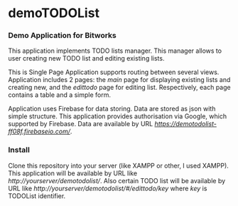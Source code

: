 # demoTODOList

<h3>Demo Application for Bitworks</h3>

This application implements TODO lists manager.
This manager allows to user creating new TODO list and editing existing lists.

This is Single Page Application supports routing between several views. Application includes 2 pages: the <i>main</i> page for displaying existing lists and creating new, and the <i>edittodo</i> page for editing list. Respectively, each page contains a table and a simple form. 

Application uses Firebase for data storing. Data are stored as json with simple structure. This application provides authorisation via Google, which supported by Firebase. Data are available by URL <i>https://demotodolist-ff08f.firebaseio.com/</i>.

<h3>Install</h3>

Clone this repository into your server (like XAMPP or other, I used XAMPP).
This application will be available by URL like <i>http://yourserver/demotodolist/</i>. Also certain TODO list will be available by URL like <i>http://yourserver/demotodolist/#/edittodo/key</i> where <i>key</i> is TODOList identifier.
